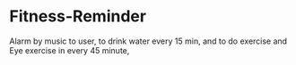 # Fitness-Reminder
Alarm by music to user, to drink water every 15 min, and to do exercise and Eye exercise in every 45 minute,
